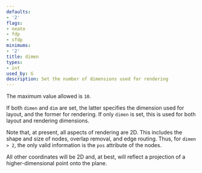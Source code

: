 ```yaml
---
defaults:
- '2'
flags:
- neato
- fdp
- sfdp
minimums:
- '2'
title: dimen
types:
- int
used_by: G
description: Set the number of dimensions used for rendering
---
```


The maximum value allowed is `10`.

If both `dimen` and `dim` are set, the latter specifies
the dimension used for layout, and the former for rendering.
If only `dimen` is set, this is used for both layout and rendering
dimensions.

Note that, at present, all aspects of rendering are 2D. This includes
the shape and size of nodes, overlap removal, and edge routing. Thus,
for `dimen > 2`, the only valid information is the `pos`
attribute of the nodes.

All other coordinates will be 2D and, at best, will reflect a projection
of a higher-dimensional point onto the plane.
